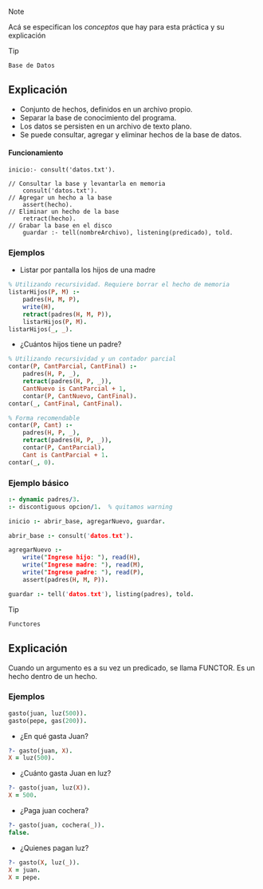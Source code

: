 > [!NOTE]  
> Acá se especifican los *conceptos* que hay para esta práctica y su explicación

> [!TIP]
> `Base de Datos`

## Explicación
* Conjunto de hechos, definidos en un archivo propio.
* Separar la base de conocimiento del programa.
* Los datos se persisten en un archivo de texto plano.
* Se puede consultar, agregar y eliminar hechos de la base de datos.

#### Funcionamiento
```
inicio:- consult('datos.txt').
```
```
// Consultar la base y levantarla en memoria
    consult('datos.txt').
// Agregar un hecho a la base
    assert(hecho).
// Eliminar un hecho de la base
    retract(hecho).
// Grabar la base en el disco
    guardar :- tell(nombreArchivo), listening(predicado), told.
```

### Ejemplos
* Listar por pantalla los hijos de una madre 
```prolog   
% Utilizando recursividad. Requiere borrar el hecho de memoria
listarHijos(P, M) :-
    padres(H, M, P),
    write(H),
    retract(padres(H, M, P)),
    listarHijos(P, M).
listarHijos(_, _).
```

* ¿Cuántos hijos tiene un padre?
```prolog
% Utilizando recursividad y un contador parcial
contar(P, CantParcial, CantFinal) :-
    padres(H, P, _),
    retract(padres(H, P, _)),
    CantNuevo is CantParcial + 1,
    contar(P, CantNuevo, CantFinal).
contar(_, CantFinal, CantFinal).

% Forma recomendable
contar(P, Cant) :- 
    padres(H, P, _),
    retract(padres(H, P, _)),
    contar(P, CantParcial),
    Cant is CantParcial + 1.
contar(_, 0).
```

### Ejemplo básico
```prolog
:- dynamic padres/3.
:- discontiguous opcion/1.  % quitamos warning

inicio :- abrir_base, agregarNuevo, guardar.

abrir_base :- consult('datos.txt').

agregarNuevo :-
    write("Ingrese hijo: "), read(H),
    write("Ingrese madre: "), read(M),
    write("Ingrese padre: "), read(P),
    assert(padres(H, M, P)).

guardar :- tell('datos.txt'), listing(padres), told.
```

> [!TIP]
> `Functores`

## Explicación
Cuando un argumento es a su vez un predicado, se llama FUNCTOR.
Es un hecho dentro de un hecho.

### Ejemplos
```prolog
gasto(juan, luz(500)).
gasto(pepe, gas(200)).
```

* ¿En qué gasta Juan?
```prolog
?- gasto(juan, X).
X = luz(500).
```

* ¿Cuánto gasta Juan en luz?
```prolog
?- gasto(juan, luz(X)).
X = 500.
```

* ¿Paga juan cochera?
```prolog
?- gasto(juan, cochera(_)).
false.
```

* ¿Quienes pagan luz?
```prolog
?- gasto(X, luz(_)).
X = juan.
X = pepe.
```


